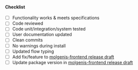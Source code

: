 #### Checklist
- [ ] Functionality works & meets specifications
- [ ] Code reviewed
- [ ] Code unit/integration/system tested
- [ ] User documentation updated
- [ ] Clean commits
- [ ] No warnings during install
- [ ] Updated flow typing
- [ ] Add fix/feature to [molgenis-frontend release draft](https://github.com/molgenis/molgenis-frontend/releases)
- [ ] Update package version in [molgenis-frontend release draft](https://github.com/molgenis/molgenis-frontend/releases)
